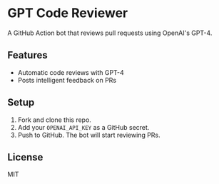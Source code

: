 # GPT Code Reviewer

A GitHub Action bot that reviews pull requests using OpenAI's GPT-4.

## Features
- Automatic code reviews with GPT-4
- Posts intelligent feedback on PRs

## Setup
1. Fork and clone this repo.
2. Add your `OPENAI_API_KEY` as a GitHub secret.
3. Push to GitHub. The bot will start reviewing PRs.

## License
MIT
